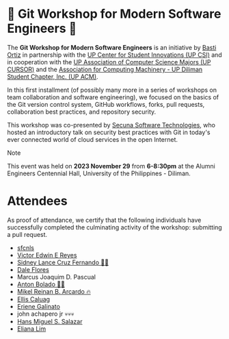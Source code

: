 [csi]: https://up-csi.org/
[cursor]: https://www.upcursor.com/
[acm]: https://www.facebook.com/upacm
[secuna]: https://secuna.io

# 🚀 Git Workshop for Modern Software Engineers 🚀

The **Git Workshop for Modern Software Engineers** is an initiative by [Basti Ortiz](https://bastidood.github.io/) in partnership with the [UP Center for Student Innovations (UP CSI)][csi] and in cooperation with the [UP Association of Computer Science Majors (UP CURSOR)][cursor] and the [Association for Computing Machinery - UP Diliman Student Chapter, Inc. (UP ACM)][acm].

In this first installment (of possibly many more in a series of workshops on team collaboration and software engineering), we focused on the basics of the Git version control system, GitHub workflows, forks, pull requests, collaboration best practices, and repository security.

This workshop was co-presented by [Secuna Software Technologies][secuna], who hosted an introductory talk on security best practices with Git in today's ever connected world of cloud services in the open Internet.

> [!NOTE]
> This event was held on **2023 November 29** from **6-8:30pm** at the Alumni Engineers Centennial Hall, University of the Philippines - Diliman.

# Attendees
As proof of attendance, we certify that the following individuals have successfully completed the culminating activity of the workshop: submitting a pull request.

* [sfcnls](https://github.com/sfcnls/)
* [Victor Edwin E Reyes](https://github.com/VeeIsForVanana)
* [Sidney Lance Cruz Fernando 🤩🙏](https://github.com/slcfernando)
* [Dale Flores](https://github.com/exos7)
* Marcus Joaquim D. Pascual
* [Anton Bolado 🧍‍♂️](https://github.com/boladss)
* [Mikel Reinan B. Arcardo 🔥](https://github.com/mikelReinanArcardo) 
* [Ellis Caluag](https://github.com/Dox-Dev)
* [Eriene Galinato](https://github.com/Hooman1214)
* john achapero jr 💀💀💀
* [Hans Miguel S. Salazar](https://github.com/Hascion)
* [Eliana Lim](https://github.com/ElianaLim)